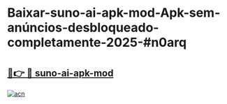 # Baixar-suno-ai-apk-mod-Apk-sem-anúncios-desbloqueado-completamente-2025-#n0arq

# <h2><a href="https://ainizakaria.my?title=suno-ai-apk-mod&ref=24M">🔗👉 🔴 suno-ai-apk-mod</a></h2>

[![acn](https://github.com/user-attachments/assets/0f9c940e-d8b0-45ae-aac7-cd30a18b3e1c)](https://ainizakaria.my?title=suno-ai-apk-mod&ref=24M)

